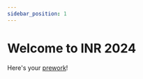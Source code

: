 ```yaml
---
sidebar_position: 1
---
```


# Welcome to INR 2024

Here's your [prework](https://forms.gle/xba2wVbLXtC1E1Dx9)!